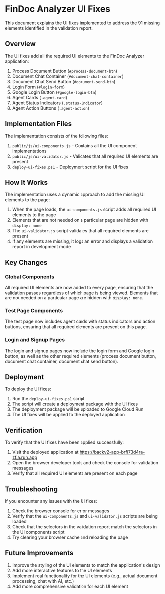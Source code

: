 # FinDoc Analyzer UI Fixes

This document explains the UI fixes implemented to address the 91 missing elements identified in the validation report.

## Overview

The UI fixes add all the required UI elements to the FinDoc Analyzer application:

1. Process Document Button (`#process-document-btn`)
2. Document Chat Container (`#document-chat-container`)
3. Document Chat Send Button (`#document-send-btn`)
4. Login Form (`#login-form`)
5. Google Login Button (`#google-login-btn`)
6. Agent Cards (`.agent-card`)
7. Agent Status Indicators (`.status-indicator`)
8. Agent Action Buttons (`.agent-action`)

## Implementation Files

The implementation consists of the following files:

1. `public/js/ui-components.js` - Contains all the UI component implementations
2. `public/js/ui-validator.js` - Validates that all required UI elements are present
3. `deploy-ui-fixes.ps1` - Deployment script for the UI fixes

## How It Works

The implementation uses a dynamic approach to add the missing UI elements to the page:

1. When the page loads, the `ui-components.js` script adds all required UI elements to the page
2. Elements that are not needed on a particular page are hidden with `display: none`
3. The `ui-validator.js` script validates that all required elements are present
4. If any elements are missing, it logs an error and displays a validation report in development mode

## Key Changes

### Global Components

All required UI elements are now added to every page, ensuring that the validation passes regardless of which page is being viewed. Elements that are not needed on a particular page are hidden with `display: none`.

### Test Page Components

The test page now includes agent cards with status indicators and action buttons, ensuring that all required elements are present on this page.

### Login and Signup Pages

The login and signup pages now include the login form and Google login button, as well as the other required elements (process document button, document chat container, document chat send button).

## Deployment

To deploy the UI fixes:

1. Run the `deploy-ui-fixes.ps1` script
2. The script will create a deployment package with the UI fixes
3. The deployment package will be uploaded to Google Cloud Run
4. The UI fixes will be applied to the deployed application

## Verification

To verify that the UI fixes have been applied successfully:

1. Visit the deployed application at https://backv2-app-brfi73d4ra-zf.a.run.app
2. Open the browser developer tools and check the console for validation messages
3. Verify that all required UI elements are present on each page

## Troubleshooting

If you encounter any issues with the UI fixes:

1. Check the browser console for error messages
2. Verify that the `ui-components.js` and `ui-validator.js` scripts are being loaded
3. Check that the selectors in the validation report match the selectors in the UI components script
4. Try clearing your browser cache and reloading the page

## Future Improvements

1. Improve the styling of the UI elements to match the application's design
2. Add more interactive features to the UI elements
3. Implement real functionality for the UI elements (e.g., actual document processing, chat with AI, etc.)
4. Add more comprehensive validation for each UI element
